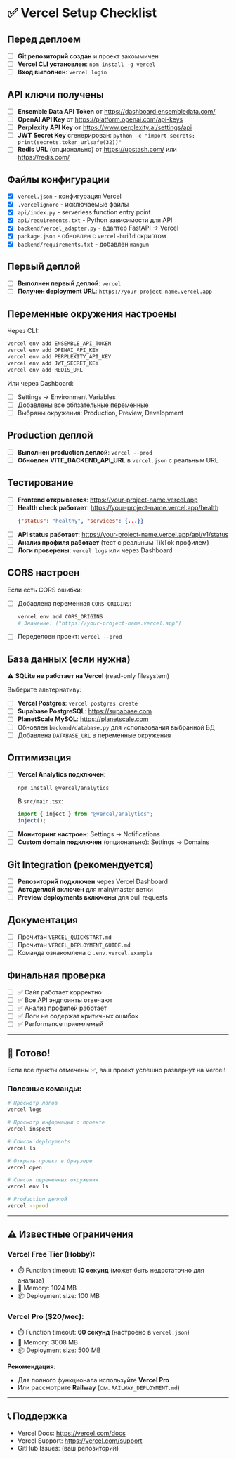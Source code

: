 # ✅ Vercel Setup Checklist

## Перед деплоем

- [ ] **Git репозиторий создан** и проект закоммичен
- [ ] **Vercel CLI установлен**: `npm install -g vercel`
- [ ] **Вход выполнен**: `vercel login`

## API ключи получены

- [ ] **Ensemble Data API Token** от https://dashboard.ensembledata.com/
- [ ] **OpenAI API Key** от https://platform.openai.com/api-keys
- [ ] **Perplexity API Key** от https://www.perplexity.ai/settings/api
- [ ] **JWT Secret Key** сгенерирован: `python -c "import secrets; print(secrets.token_urlsafe(32))"`
- [ ] **Redis URL** (опционально) от https://upstash.com/ или https://redis.com/

## Файлы конфигурации

- [x] `vercel.json` - конфигурация Vercel
- [x] `.vercelignore` - исключаемые файлы
- [x] `api/index.py` - serverless function entry point
- [x] `api/requirements.txt` - Python зависимости для API
- [x] `backend/vercel_adapter.py` - адаптер FastAPI → Vercel
- [x] `package.json` - обновлен с `vercel-build` скриптом
- [x] `backend/requirements.txt` - добавлен `mangum`

## Первый деплой

- [ ] **Выполнен первый деплой**: `vercel`
- [ ] **Получен deployment URL**: `https://your-project-name.vercel.app`

## Переменные окружения настроены

Через CLI:

```bash
vercel env add ENSEMBLE_API_TOKEN
vercel env add OPENAI_API_KEY
vercel env add PERPLEXITY_API_KEY
vercel env add JWT_SECRET_KEY
vercel env add REDIS_URL
```

Или через Dashboard:

- [ ] Settings → Environment Variables
- [ ] Добавлены все обязательные переменные
- [ ] Выбраны окружения: Production, Preview, Development

## Production деплой

- [ ] **Выполнен production деплой**: `vercel --prod`
- [ ] **Обновлен VITE_BACKEND_API_URL** в `vercel.json` с реальным URL

## Тестирование

- [ ] **Frontend открывается**: https://your-project-name.vercel.app
- [ ] **Health check работает**: https://your-project-name.vercel.app/health
  ```json
  {"status": "healthy", "services": {...}}
  ```
- [ ] **API status работает**: https://your-project-name.vercel.app/api/v1/status
- [ ] **Анализ профиля работает** (тест с реальным TikTok профилем)
- [ ] **Логи проверены**: `vercel logs` или через Dashboard

## CORS настроен

Если есть CORS ошибки:

- [ ] Добавлена переменная `CORS_ORIGINS`:
  ```bash
  vercel env add CORS_ORIGINS
  # Значение: ["https://your-project-name.vercel.app"]
  ```
- [ ] Переделоен проект: `vercel --prod`

## База данных (если нужна)

⚠️ **SQLite не работает на Vercel** (read-only filesystem)

Выберите альтернативу:

- [ ] **Vercel Postgres**: `vercel postgres create`
- [ ] **Supabase PostgreSQL**: https://supabase.com
- [ ] **PlanetScale MySQL**: https://planetscale.com
- [ ] Обновлен `backend/database.py` для использования выбранной БД
- [ ] Добавлена `DATABASE_URL` в переменные окружения

## Оптимизация

- [ ] **Vercel Analytics подключен**:
  ```bash
  npm install @vercel/analytics
  ```
  В `src/main.tsx`:
  ```typescript
  import { inject } from "@vercel/analytics";
  inject();
  ```
- [ ] **Мониторинг настроен**: Settings → Notifications
- [ ] **Custom domain подключен** (опционально): Settings → Domains

## Git Integration (рекомендуется)

- [ ] **Репозиторий подключен** через Vercel Dashboard
- [ ] **Автодеплой включен** для main/master ветки
- [ ] **Preview deployments включены** для pull requests

## Документация

- [ ] Прочитан `VERCEL_QUICKSTART.md`
- [ ] Прочитан `VERCEL_DEPLOYMENT_GUIDE.md`
- [ ] Команда ознакомлена с `.env.vercel.example`

## Финальная проверка

- [ ] ✅ Сайт работает корректно
- [ ] ✅ Все API эндпоинты отвечают
- [ ] ✅ Анализ профилей работает
- [ ] ✅ Логи не содержат критичных ошибок
- [ ] ✅ Performance приемлемый

---

## 🎉 Готово!

Если все пункты отмечены ✅, ваш проект успешно развернут на Vercel!

### Полезные команды:

```bash
# Просмотр логов
vercel logs

# Просмотр информации о проекте
vercel inspect

# Список deployments
vercel ls

# Открыть проект в браузере
vercel open

# Список переменных окружения
vercel env ls

# Production деплой
vercel --prod
```

---

## ⚠️ Известные ограничения

### Vercel Free Tier (Hobby):

- ⏱️ Function timeout: **10 секунд** (может быть недостаточно для анализа)
- 💾 Memory: 1024 MB
- 📦 Deployment size: 100 MB

### Vercel Pro ($20/мес):

- ⏱️ Function timeout: **60 секунд** (настроено в `vercel.json`)
- 💾 Memory: 3008 MB
- 📦 Deployment size: 500 MB

**Рекомендация**:

- Для полного функционала используйте **Vercel Pro**
- Или рассмотрите **Railway** (см. `RAILWAY_DEPLOYMENT.md`)

---

## 📞 Поддержка

- Vercel Docs: https://vercel.com/docs
- Vercel Support: https://vercel.com/support
- GitHub Issues: (ваш репозиторий)
